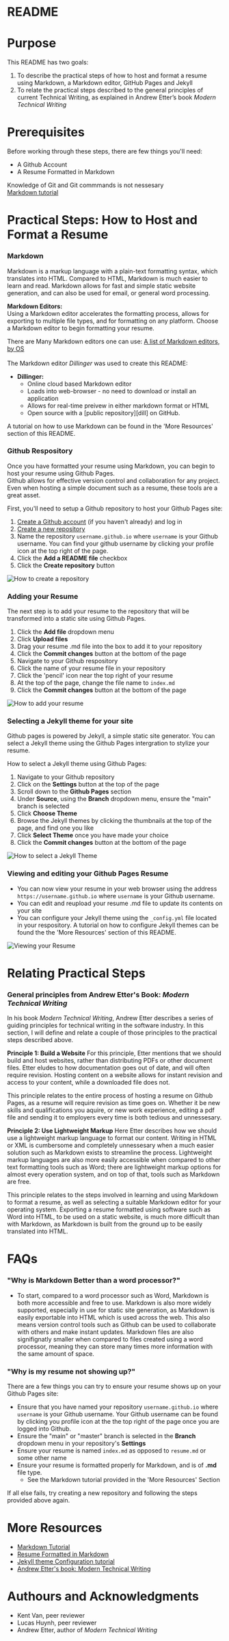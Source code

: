 # README

# Purpose

This README has two goals:
1. To describe the practical steps of how to host and format a resume using Markdown, a Markdown editor, GitHub Pages and Jekyll
2. To relate the practical steps described to the general principles of current Technical Writing, as explained in Andrew Etter’s book *Modern Technical Writing*

# Prerequisites
Before working through these steps, there are few things you'll need:

- A Github Account
- A Resume Formatted in Markdown

Knowledge of Git and Git commmands is not nessesary\
[Markdown tutorial]

# Practical Steps: How to Host and Format a Resume
### Markdown

Markdown is a markup language with a plain-text formatting syntax, which translates into HTML. Compared to HTML, Markdown is much easier to learn and read. Markdown allows for fast and simple static website generation, and can also be used for email, or general word processing. 

**Markdown Editors:**\
Using a Markdown editor accelerates the formatting process, allows for exporting to multiple file types, and for formatting on any platform. Choose a Markdown editor to begin formatting your resume.

There are Many Markdown editors one can use: [A list of Markdown editors, by OS]\
\
The Markdown editor *Dillinger* was used to create this README:
* **Dillinger:**
    * Online cloud based Markdown editor
    * Loads into web-browser - no need to download or install an application
    * Allows for real-time preivew in either markdown format or HTML
    * Open source with a [public repository][dill] on GitHub.

A tutorial on how to use Markdown can be found in the 'More Resources' section of this README.

### Github Respository
Once you have formatted your resume using Markdown, you can begin to host your resume using Github Pages.\
Github allows for effective version control and collaboration for any project. Even when hosting a simple document such as a resume, these tools are a great asset.

First, you'll need to setup a Github repository to host your Github Pages site:
1. [Create a Github account] (if you haven't already) and log in
2. [Create a new repository]
3. Name the repository `username.github.io` where `username` is your Github username. You can find your github username by clicking your profile icon at the top right of the page.
4. Click the **Add a README file** checkbox
5. Click the  **Create repository** button

![How to create a repository](https://github.com/evdev9/evdev9.github.io/blob/main/createRepo.gif)

### Adding your Resume
The next step is to add your resume to the repository that will be transformed into a static site using Github Pages.

1. Click the **Add file** dropdown menu
2. Click **Upload files**
3. Drag your resume .md file into the box to add it to your repository
4. Click the **Commit changes** button at the bottom of the page
4. Navigate to your Github respository
5. Click the name of your resume file in your repository
6. Click the 'pencil' icon near the top right of your resume
7. At the top of the page, change the file name to `index.md`
8. Click the **Commit changes** button at the bottom of the page

![How to add your resume](https://github.com/evdev9/evdev9.github.io/blob/main/adding-resume.gif)

### Selecting a Jekyll theme for your site
Github pages is powered by Jekyll, a simple static site generator. You can select a Jekyll theme using the Github Pages intergration to stylize your resume.

How to select a Jekyll theme using Github Pages:
1. Navigate to your Github repository
2. Click on the **Settings** button at the top of the page
3. Scroll down to the **Github Pages** section
4. Under **Source**, using the **Branch** dropdown menu, ensure the "main" branch is selected
5. Click **Choose Theme**
6. Browse the Jekyll themes by clicking the thumbnails at the top of the page, and find one you like
7. Click **Select Theme** once you have made your choice
8. Click the **Commit changes** button at the bottom of the page

![How to select a Jekyll Theme](https://github.com/evdev9/evdev9.github.io/blob/main/JekyllTheme.gif)

### Viewing and editing your Github Pages Resume
- You can now view your resume in your web browser using the address `https://username.github.io` where `username` is your Github username.
- You can edit and reupload your resume .md file to update its contents on your site
- You can configure your Jekyll theme using the `_config.yml` file located in your respository. A tutorial on how to configure Jekyll themes can be found the the 'More Resources' section of this README.

![Viewing your Resume](https://github.com/evdev9/evdev9.github.io/blob/main/viewingresume.gif)

# Relating Practical Steps

### General principles from Andrew Etter's Book: *Modern Technical Writing*
In his book *Modern Technical Writing*, Andrew Etter describes a series of guiding principles for technical writing in the software industry. In this section, I will define and relate a couple of those principles to the practical steps described above.

**Principle 1: Build a Website**
For this principle, Etter mentions that we should build and host websites, rather than distributing PDFs or other document files. Etter eludes to how documentation goes out of date, and will often require revision. Hosting content on a website allows for instant revision and access to your content, while a downloaded file does not.

This principle relates to the entire process of hosting a resume on Github Pages, as a resume will require revision as time goes on. Whether it be new skills and qualifications you aquire, or new work experience, editing a pdf file and sending it to employers every time is both tedious and unnessesary.

**Principle 2: Use Lightweight Markup**
Here Etter describes how we should use a lightweight markup language to format our content. Writing in HTML or XML is cumbersome and completely unnessesary when a much easier solution such as Markdown exists to streamline the process. Lightweight markup languages are also more easily accessible when compared to other text formatting tools such as Word; there are lightweight markup options for almost every operation system, and on top of that, tools such as Markdown are free.

This principle relates to the steps involved in learning and using Markdown to format a resume, as well as selecting a suitable Markdown editor for your operating system. Exporting a resume formatted using software such as Word into HTML, to be used on a static website, is much more difficult than with Markdown, as Markdown is built from the ground up to be easily translated into HTML.

# FAQs
### "Why is Markdown Better than a word processor?"
  - To start, compared to a word processor such as Word, Markdown is both more accessible and free to use. Markdown is also more widely supported, especially in use for static site generation, as Markdown is easily exportable into HTML which is used across the web. This also means version control tools such as Github can be used to collaborate with others and make instant updates. Markdown files are also signifignatly smaller when compared to files created using a word processor, meaning they can store many times more information with the same amount of space.

### "Why is my resume not showing up?"
There are a few things you can try to ensure your resume shows up on your Github Pages site:
- Ensure that you have named your repository `username.github.io` where `username` is your Github username. Your Github username can be found by clicking you profile icon at the the top right of the page once you are logged into Github.
- Ensure the "main" or "master" branch is selected in the **Branch** dropdown menu in your repository's **Settings**
- Ensure your resume is named `index.md` as opposed to `resume.md` or some other name
- Ensure your resume is formatted properly for Markdown, and is of **.md** file type. 
   - See the Markdown tutorial provided in the 'More Resources' Section

If all else fails, try creating a new repository and following the steps provided above again.

# More Resources
  - [Markdown Tutorial]
  - [Resume Formatted in Markdown]
  - [Jekyll theme Configuration tutorial]
  - [Andrew Etter's book: Modern Technical Writing]

# Authours and Acknowledgments
  - Kent Van, peer reviewer
  - Lucas Huynh, peer reviewer
  - Andrew Etter, author of *Modern Technical Writing*


   [Jekyll theme Configuration tutorial]: <https://docs.github.com/en/free-pro-team@latest/github/working-with-github-pages/adding-a-theme-to-your-github-pages-site-using-jekyll>
   [Create a Github account]: <https://github.com/join>
   [Create a new repository]: <https://github.com/new>
   [Markdown Tutorial]: <https://www.markdowntutorial.com/>
   [Resume Formatted in Markdown]: <https://www.markdowntutorial.com/>
   [A list of Markdown editors, by OS]: <https://www.oberlo.ca/blog/markdown-editors>
   [Andrew Etter's book: Modern Technical Writing]: <https://www.amazon.ca/Modern-Technical-Writing-Introduction-Documentation-ebook/dp/B01A2QL9SS>
